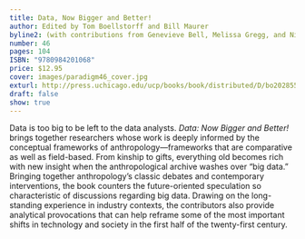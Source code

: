 ```yaml
---
title: Data, Now Bigger and Better!
author: Edited by Tom Boellstorff and Bill Maurer
byline2: (with contributions from Genevieve Bell, Melissa Gregg, and Nick Seaver)
number: 46
pages: 104
ISBN: "9780984201068"
price: $12.95
cover: images/paradigm46_cover.jpg
exturl: http://press.uchicago.edu/ucp/books/book/distributed/D/bo20285526.html
draft: false
show: true
---
```

Data is too big to be left to the data analysts. *Data: Now Bigger and Better!* brings together researchers whose work is deeply informed by the conceptual frameworks of anthropology—frameworks that are comparative as well as field-based. From kinship to gifts, everything old becomes rich with new insight when the anthropological archive washes over “big data.” Bringing together anthropology’s classic debates and contemporary interventions, the book counters the future-oriented speculation so characteristic of discussions regarding big data. Drawing on the long-standing experience in industry contexts, the contributors also provide analytical provocations that can help reframe some of the most important shifts in technology and society in the first half of the twenty-first century.